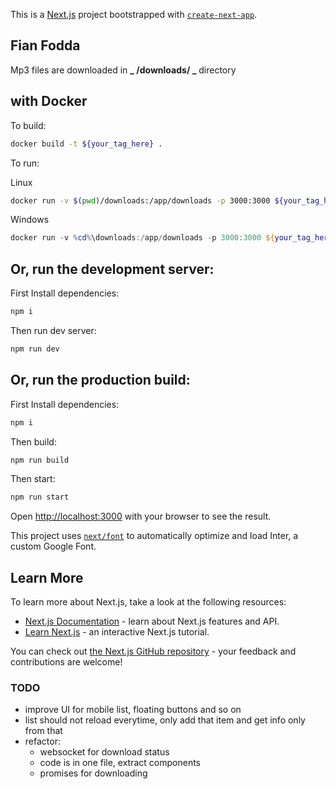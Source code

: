 This is a [Next.js](https://nextjs.org/) project bootstrapped with [`create-next-app`](https://github.com/vercel/next.js/tree/canary/packages/create-next-app).

## Fian Fodda

Mp3 files are downloaded in **_ /downloads/ _** directory

## with Docker

To build:

```bash
docker build -t ${your_tag_here} .
```

To run:

Linux

```bash
docker run -v $(pwd)/downloads:/app/downloads -p 3000:3000 ${your_tag_here}
```

Windows

```powershell
docker run -v %cd%\downloads:/app/downloads -p 3000:3000 ${your_tag_here}
```

## Or, run the development server:

First Install dependencies:

```bash
npm i

```

Then run dev server:

```bash
npm run dev

```

## Or, run the production build:

First Install dependencies:

```bash
npm i

```

Then build:

```bash
npm run build

```

Then start:

```bash
npm run start

```

Open [http://localhost:3000](http://localhost:3000) with your browser to see the result.

This project uses [`next/font`](https://nextjs.org/docs/basic-features/font-optimization) to automatically optimize and load Inter, a custom Google Font.

## Learn More

To learn more about Next.js, take a look at the following resources:

- [Next.js Documentation](https://nextjs.org/docs) - learn about Next.js features and API.
- [Learn Next.js](https://nextjs.org/learn) - an interactive Next.js tutorial.

You can check out [the Next.js GitHub repository](https://github.com/vercel/next.js/) - your feedback and contributions are welcome!

### TODO

- improve UI for mobile list, floating buttons and so on
- list should not reload everytime, only add that item and get info only from that
- refactor:
  - websocket for download status
  - code is in one file, extract components
  - promises for downloading
